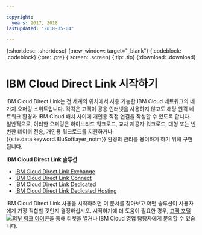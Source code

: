 ```yaml
---

copyright:
  years: 2017, 2018
lastupdated: "2018-05-04"

---
```


{:shortdesc: .shortdesc}
{:new_window: target="_blank"}
{:codeblock: .codeblock}
{:pre: .pre}
{:screen: .screen}
{:tip: .tip}
{:download: .download}

# IBM Cloud Direct Link 시작하기

IBM Cloud Direct Link는 전 세계의 위치에서 사용 가능한 IBM Cloud 네트워크의 네 가지 오퍼링 스위트입니다. 각각은 고객이 공용 인터넷을 사용하지 않고도 해당 원격 네트워크 환경과 IBM Cloud 배치 사이에 개인용 직접 연결을 작성할 수 있도록 합니다. 일반적으로, 이러한 오퍼링은 하이브리드 워크로드, 교차 제공자 워크로드, 대형 또는 빈번한 데이터 전송, 개인용 워크로드를 지원하거나 {{site.data.keyword.BluSoftlayer_notm}} 환경의 관리를 용이하게 하기 위해 구현됩니다.

**IBM Cloud Direct Link 솔루션**

 * [IBM Cloud Direct Link Exchange](about.html#the-direct-link-cloud-exchange-solution)
 * [IBM Cloud Direct Link Connect](about.html#the-direct-link-connect-solution)
 * [IBM Cloud Direct Link Dedicated](about.html#the-direct-link-dedicated-solution)
 * [IBM Cloud Direct Link Dedicated Hosting](about.html#the-direct-dedicated-hosting-solution)

IBM Cloud Direct Link 사용을 시작하려면 이 문서를 찾아보고 어떤 솔루션이 사용자에게 가장 적합할 것인지 결정하십시오. 시작하기에 더 도움이 필요한 경우, [고객 포털 ![외부 링크 아이콘](../../icons/launch-glyph.svg "외부 링크 아이콘")](https://control.softlayer.com/)을 통해 티켓을 열거나 IBM Cloud 영업 담당자에게 문의할 수 있습니다.

